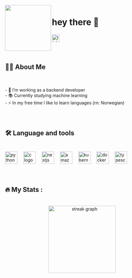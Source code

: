 <img align="left" height="150" src="https://styles.redditmedia.com/t5_2tww0/styles/communityIcon_o7izg9vb3ih61.jpg"  />

###

<h1 align="left">hey there 👋</h1>

###

<div align="left">
  <a href="https://www.linkedin.com/in/cabrera-ezequiel/" target="_blank">
    <img src="https://img.shields.io/static/v1?message=LinkedIn&logo=linkedin&label=&color=0077B5&logoColor=white&labelColor=&style=for-the-badge" height="25" alt="linkedin logo"  />
  </a>
</div>

###

<br clear="both">

<h2 align="left">👩‍💻  About Me</h2>

###

<br clear="both">

<p align="left">- 🔭 I’m working as a backend developer<br>- 📚 Currently studying machine learning<br>- ⚡ In my free time I like to learn languages (rn: Norwegian)</p>

###

<br clear="both">

<h2 align="left">🛠 Language and tools</h2>

###

<br clear="both">

<div align="left">
  <img src="https://cdn.jsdelivr.net/gh/devicons/devicon/icons/python/python-original.svg" height="40" alt="python logo"  />
  <img width="12" />
  <img src="https://cdn.jsdelivr.net/gh/devicons/devicon/icons/c/c-original.svg" height="40" alt="c logo"  />
  <img width="12" />
  <img src="https://cdn.jsdelivr.net/gh/devicons/devicon/icons/nestjs/nestjs-plain.svg" height="40" alt="nestjs logo"  />
  <img width="12" />
  <img src="https://cdn.jsdelivr.net/gh/devicons/devicon/icons/amazonwebservices/amazonwebservices-original.svg" height="40" alt="amazonwebservices logo"  />
  <img width="12" />
  <img src="https://cdn.jsdelivr.net/gh/devicons/devicon/icons/kubernetes/kubernetes-plain.svg" height="40" alt="kubernetes logo"  />
  <img width="12" />
  <img src="https://cdn.jsdelivr.net/gh/devicons/devicon/icons/docker/docker-plain-wordmark.svg" height="40" alt="docker logo"  />
  <img width="12" />
  <img src="https://cdn.jsdelivr.net/gh/devicons/devicon/icons/typescript/typescript-original.svg" height="40" alt="typescript logo"  />
</div>

###

<br clear="both">

<h2 align="left">🔥   My Stats :</h2>

###

<br clear="both">

<div align="center">
  <img src="https://streak-stats.demolab.com?user=el-peque&locale=en&mode=daily&theme=dark&hide_border=false&border_radius=5&order=3" height="220" alt="streak graph"  />
</div>

###
